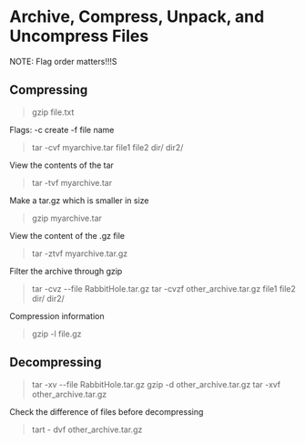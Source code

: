 # Archive, Compress, Unpack, and Uncompress Files

NOTE: Flag order matters!!!S

## Compressing

> gzip file.txt

Flags: -c create -f file name
> tar -cvf myarchive.tar file1 file2 dir/ dir2/

View the contents of the tar
> tar -tvf myarchive.tar

Make a tar.gz which is smaller in size
> gzip myarchive.tar

View the content of the .gz file
> tar -ztvf myarchive.tar.gz

Filter the archive through gzip
> tar -cvz --file RabbitHole.tar.gz
> tar -cvzf other_archive.tar.gz  file1 file2 dir/ dir2/

Compression information
> gzip -l file.gz

## Decompressing

> tar -xv --file RabbitHole.tar.gz
> gzip -d other_archive.tar.gz
> tar -xvf other_archive.tar.gz

Check the difference of files before decompressing
> tart - dvf other_archive.tar.gz
